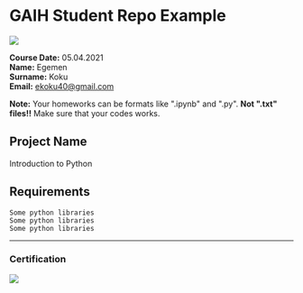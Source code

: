# GAIH Student Repo Example
![](img/newlogo.png)

**Course Date:** 05.04.2021  
**Name:** Egemen  
**Surname:** Koku  
**Email:** ekoku40@gmail.com  

**Note:** Your homeworks can be formats like ".ipynb" and ".py". **Not ".txt" files!!** Make sure that your codes works.  

## Project Name
Introduction to Python

## Requirements
```
Some python libraries
Some python libraries
Some python libraries
```
---

### Certification
![](img/TopLearnerCertificate.png)

